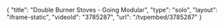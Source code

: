 {
    "title": "Double Burner Stoves - Going Modular",
    "type": "solo",
    "layout": "iframe-static",
    "videoId": "3785287",
    "url": "\/tvpembed\/3785287"
}